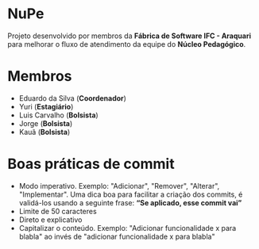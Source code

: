 # NuPe

Projeto desenvolvido por membros da **Fábrica de Software IFC - Araquari** para melhorar o fluxo de atendimento da equipe do **Núcleo Pedagógico**.


# Membros

 - Eduardo da Silva (**Coordenador**)
 - Yuri (**Estagiário**)
 - Luis Carvalho (**Bolsista**)
 - Jorge (**Bolsista**)
 - Kauã (**Bolsista**)

# Boas práticas de commit
 - Modo imperativo. Exemplo: "Adicionar", "Remover", "Alterar", "Implementar". Uma dica boa para facilitar a criação dos commits, é validá-los usando a seguinte frase: 
**“Se aplicado, esse commit vai”**
 - Limite de 50 caracteres
 - Direto e explicativo
 - Capitalizar o conteúdo. Exemplo: "Adicionar funcionalidade x para blabla" ao invés de "adicionar funcionalidade x para blabla"
